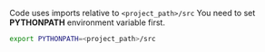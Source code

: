 Code uses imports relative to ```<project_path>/src```
You need to set **PYTHONPATH** environment variable first.
```bash
export PYTHONPATH=<project_path>/src
```
